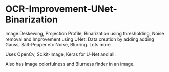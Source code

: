# OCR-Improvement-UNet-Binarization
Image Deskewing, Projection Profile, Binarization using thresholding, Noise removal and Improvement using UNet.  Data creation by adding adding Gauss, Salt-Pepper etc Noise, Blurring. Lots more


Uses OpenCv, Scikit-Image, Keras for U-Net and all.

Also has Image colorfulness and Blurness finder in an image.
